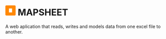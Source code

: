 # ![mapsheet](src/assets/favicon-32x32%20copy.png) MAPSHEET 

A web aplication that reads, writes and models data from one excel
file to another.
